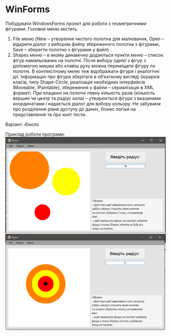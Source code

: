 # WinForms
Побудувати WindowsForms проект для роботи з геометричними фігурами. 
Головне меню містить 
1) File меню (New – утворення чистого полотна для малювання, Open – відкрити діалог з вибором файлу збереженого полотна з фігурами, Save – зберегти полотно з фігурами у файл) . 
2) Shapes меню – в якому динамічно додаються пункти меню – список фігур намальованих на полотні. Після вибору однієї з фігур з допомогою мишки або клавіш руху можна переміщати фігуру по полотні. В контекстному меню теж відображати фігури і аналогічні дії.
Інформацію про фігури зберігати в об’єктному вигляді (ієрархія класів, типу Shape-Circle, реалізація необхідних інтерфейсів IMoveable, IPaintable), збереження у файли – сериалізація в XML форматі.
При клацанні на полотні певну кількість разів (кількість вершин  чи центр та радіус кола)  – утворюється фігура з вказаними координатами і надається діалог для вибору кольору.
Не забуваєм про розділення рівня дуступу до даних, бізнес логіки на представлення та про юніт тести.

Варіант: 4)коло

Приклад роботи програми: 
![How program works: ](https://github.com/ormaks/WinForms/blob/master/WinForms/WinForms/Screenshot1.PNG)
![second](https://github.com/ormaks/WinForms/blob/master/WinForms/WinForms/Screenshot2.PNG)
